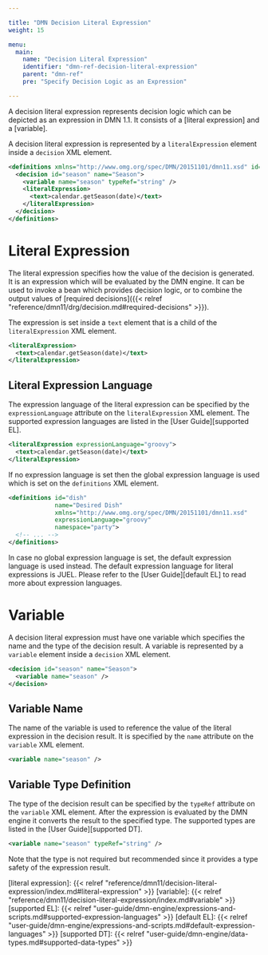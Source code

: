 ```yaml
---

title: "DMN Decision Literal Expression"
weight: 15

menu:
  main:
    name: "Decision Literal Expression"
    identifier: "dmn-ref-decision-literal-expression"
    parent: "dmn-ref"
    pre: "Specify Decision Logic as an Expression"

---
```


A decision literal expression represents decision logic which can be depicted as an expression in DMN 1.1. 
It consists of a [literal expression] and a [variable].

A decision literal expression is represented by a `literalExpression` element inside a `decision` XML element.

```xml
<definitions xmlns="http://www.omg.org/spec/DMN/20151101/dmn11.xsd" id="dish" name="Desired Dish" namespace="party">
  <decision id="season" name="Season">
    <variable name="season" typeRef="string" />
    <literalExpression>
      <text>calendar.getSeason(date)</text>
    </literalExpression>
  </decision>
</definitions>
```

# Literal Expression

The literal expression specifies how the value of the decision is generated. It is an expression which will be evaluated by the DMN engine. 
It can be used to invoke a bean which provides decision logic, or to combine the output values of [required decisions]({{< relref "reference/dmn11/drg/decision.md#required-decisions" >}}).

The expression is set inside a `text` element that is a child of the `literalExpression` XML element.

```xml
<literalExpression>
  <text>calendar.getSeason(date)</text>
</literalExpression>
```

## Literal Expression Language

The expression language of the literal expression can be specified by the
`expressionLanguage` attribute on the `literalExpression` XML element. The
supported expression languages are listed in the [User Guide][supported EL].

```xml
<literalExpression expressionLanguage="groovy">
  <text>calendar.getSeason(date)</text>
</literalExpression>
```

If no expression language is set then the global expression language is used
which is set on the `definitions` XML element.

```xml
<definitions id="dish"
             name="Desired Dish"
             xmlns="http://www.omg.org/spec/DMN/20151101/dmn11.xsd"
             expressionLanguage="groovy"
             namespace="party">
  <!-- ... -->
</definitions>
```

In case no global expression language is set, the default expression language
is used instead. The default expression language for literal expressions is JUEL.
Please refer to the [User Guide][default EL] to read more about expression
languages.

# Variable

A decision literal expression must have one variable which specifies the name and the type of the decision result. 
A variable is represented by a `variable` element inside a `decision` XML element.

```xml
<decision id="season" name="Season">
  <variable name="season" />
</decision>
```

## Variable Name

The name of the variable is used to reference the value of the literal expression in the decision result. It is specified by the `name` attribute on the `variable` XML element.

```xml
<variable name="season" />
```

## Variable Type Definition

The type of the decision result can be specified by the `typeRef` attribute on the
`variable` XML element. After the expression is evaluated by the
DMN engine it converts the result to the specified type. The supported types
are listed in the [User Guide][supported DT].

```xml
<variable name="season" typeRef="string" />
```

Note that the type is not required but recommended since it provides a type
safety of the expression result.

[literal expression]: {{< relref "reference/dmn11/decision-literal-expression/index.md#literal-expression" >}}
[variable]: {{< relref "reference/dmn11/decision-literal-expression/index.md#variable" >}}
[supported EL]: {{< relref "user-guide/dmn-engine/expressions-and-scripts.md#supported-expression-languages" >}}
[default EL]: {{< relref "user-guide/dmn-engine/expressions-and-scripts.md#default-expression-languages" >}}
[supported DT]: {{< relref "user-guide/dmn-engine/data-types.md#supported-data-types" >}}

